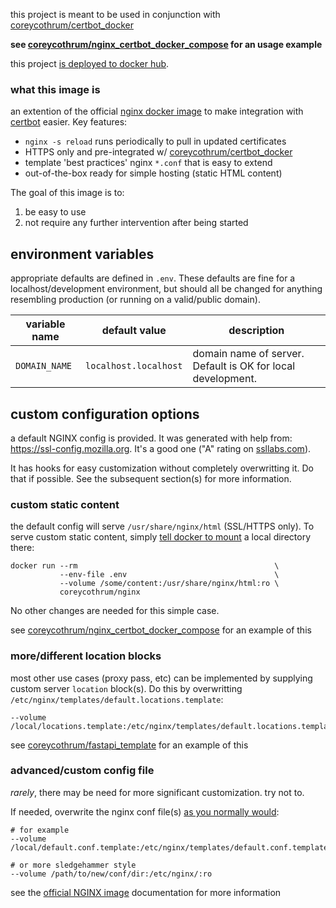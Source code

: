 this project is meant to be used in conjunction with [coreycothrum/certbot_docker](https://github.com/coreycothrum/certbot_docker)

**see [coreycothrum/nginx_certbot_docker_compose](https://github.com/coreycothrum/nginx_certbot_docker_compose) for an usage example**

this project [is deployed to docker hub](https://hub.docker.com/repository/docker/coreycothrum/nginx).

### what this image is
an extention of the official [nginx docker image](https://hub.docker.com/_/nginx) to make integration with [certbot](https://certbot.eff.org/) easier. Key features:
* `nginx -s reload` runs periodically to pull in updated certificates
* HTTPS only and pre-integrated w/ [coreycothrum/certbot_docker](https://github.com/coreycothrum/certbot_docker)
* template 'best practices' nginx `*.conf` that is easy to extend
* out-of-the-box ready for simple hosting (static HTML content)

The goal of this image is to:
1. be easy to use
2. not require any further intervention after being started

## environment variables
appropriate defaults are defined in `.env`. These defaults are fine for a localhost/development environment, but should all be changed for anything resembling production (or running on a valid/public domain).

| variable name          | default value         | description                                                 |
| ---------------------- | --------------------- | ----------------------------------------------------------- |
| `DOMAIN_NAME`          | `localhost.localhost` | domain name of server. Default is OK for local development. |

## custom configuration options
a default NGINX config is provided. It was generated with help from: https://ssl-config.mozilla.org. It's a good one ("A" rating on [ssllabs.com](www.ssllabs.com)).

It has hooks for easy customization without completely overwritting it. Do that if possible. See the subsequent section(s) for more information.

### custom static content
the default config will serve `/usr/share/nginx/html` (SSL/HTTPS only).
To serve custom static content, simply [tell docker to mount](https://github.com/docker-library/docs/tree/master/nginx#hosting-some-simple-static-content) a local directory there:

    docker run --rm                                            \
               --env-file .env                                 \
               --volume /some/content:/usr/share/nginx/html:ro \
               coreycothrum/nginx

No other changes are needed for this simple case.

see [coreycothrum/nginx_certbot_docker_compose](https://github.com/coreycothrum/nginx_certbot_docker_compose) for an example of this

### more/different location blocks
most other use cases (proxy pass, etc) can be implemented by supplying custom server `location` block(s). Do this by overwritting `/etc/nginx/templates/default.locations.template`:

    --volume /local/locations.template:/etc/nginx/templates/default.locations.template:ro

see [coreycothrum/fastapi_template](https://github.com/coreycothrum/fastapi_template) for an example of this

### advanced/custom config file
*rarely*, there may be need for more significant customization. try not to.

If needed, overwrite the nginx conf file(s) [as you normally would](https://github.com/docker-library/docs/tree/master/nginx#complex-configuration):

    # for example
    --volume /local/default.conf.template:/etc/nginx/templates/default.conf.template:ro

    # or more sledgehammer style
    --volume /path/to/new/conf/dir:/etc/nginx/:ro

see the [official NGINX image](https://hub.docker.com/_/nginx) documentation for more information
